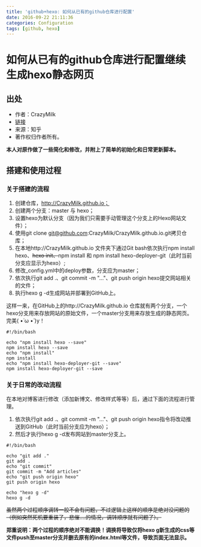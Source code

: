 ```yaml
---
title: 'github+hexo: 如何从已有的github仓库进行配置'
date: 2016-09-22 21:11:36
categories: Configuration
tags: [github, hexo]
---
```


# 如何从已有的github仓库进行配置继续生成hexo静态网页

## 出处
* 作者：CrazyMilk
* [链接](https://www.zhihu.com/question/21193762/answer/79109280)
* 来源：知乎
* 著作权归作者所有。

**本人对原作做了一些简化和修改，并附上了简单的初始化和日常更新脚本。**

## 搭建和使用过程
### 关于搭建的流程

1. 创建仓库，http://CrazyMilk.github.io；
2. 创建两个分支：master 与 hexo；
3. 设置hexo为默认分支（因为我们只需要手动管理这个分支上的Hexo网站文件）；
4. 使用git clone git@github.com:CrazyMilk/CrazyMilk.github.io.git拷贝仓库；
5. 在本地http://CrazyMilk.github.io 文件夹下通过Git bash依次执行npm install hexo、~~hexo init、~~npm install 和 npm install hexo-deployer-git（此时当前分支应显示为hexo）;
6. 修改_config.yml中的deploy参数，分支应为master；
7. 依次执行git add .、git commit -m "..."、git push origin hexo提交网站相关的文件；
8. 执行hexo g -d生成网站并部署到GitHub上。

这样一来，在GitHub上的http://CrazyMilk.github.io 仓库就有两个分支，一个hexo分支用来存放网站的原始文件，一个master分支用来存放生成的静态网页。完美( •̀ ω •́ )y！
```shell
#!/bin/bash

echo "npm install hexo --save"
npm install hexo --save
echo "npm install"
npm install
echo "npm install hexo-deployer-git --save"
npm install hexo-deployer-git --save
```

### 关于日常的改动流程
在本地对博客进行修改（添加新博文、修改样式等等）后，通过下面的流程进行管理。

1. 依次执行git add .、git commit -m "..."、git push origin hexo指令将改动推送到GitHub（此时当前分支应为hexo）；
2. 然后才执行hexo g -d发布网站到master分支上。

```shell
#!/bin/bash

echo "git add ."
git add .
echo "git commit"
git commit -m "Add articles"
echo "git push origin hexo"
git push origin hexo

echo "hexo g -d"
hexo g -d

```

~~虽然两个过程顺序调转一般不会有问题，不过逻辑上这样的顺序是绝对没问题的（例如突然死机要重装了，悲催....的情况，调转顺序就有问题了）。~~

**郑重说明：两个过程的顺序绝对不能调换！调换将导致仅将hexo g新生成的css等文件push至master分支并删去原有的index.html等文件，导致页面无法显示。**
